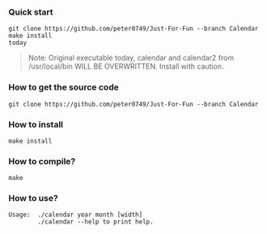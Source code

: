 ### Quick start
```
git clone https://github.com/peter0749/Just-For-Fun --branch Calendar
make install
today
```

> Note: Original executable today, calendar and calendar2 from /usr/local/bin WILL BE OVERWRITTEN. Install with caution.

### How to get the source code
```
git clone https://github.com/peter0749/Just-For-Fun --branch Calendar
```

### How to install
`make install`

### How to compile?
`make`

### How to use?
```
Usage:  ./calendar year month [width]
        ./calendar --help to print help.
```
